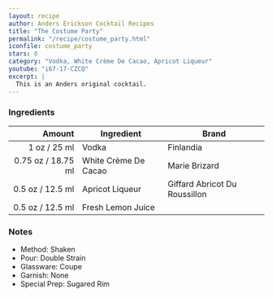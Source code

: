 ```yaml
---
layout: recipe
author: Anders Erickson Cocktail Recipes
title: "The Costume Party"
permalink: "/recipe/costume_party.html"
iconfile: costume_party
stars: 0
category: "Vodka, White Crème De Cacao, Apricot Liqueur"
youtube: "i67-17-CZCQ"
excerpt: |
  This is an Anders original cocktail.
---
```


### Ingredients

|  Amount | Ingredient           | Brand                         |
| ------: | -------------------- | ----------------------------- |
|    1 oz / 25 ml | Vodka                | Finlandia                     |
| 0.75 oz / 18.75 ml | White Crème De Cacao | Marie Brizard                 |
|  0.5 oz / 12.5 ml | Apricot Liqueur      | Giffard Abricot Du Roussillon |
|  0.5 oz / 12.5 ml | Fresh Lemon Juice    |

### Notes

- Method: Shaken
- Pour: Double Strain
- Glassware: Coupe
- Garnish: None
- Special Prep: Sugared Rim  
